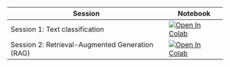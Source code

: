 | Session  | Notebook  |
|---|---|
| Session 1: Text classification  | [![Open In Colab](https://colab.research.google.com/assets/colab-badge.svg)](https://colab.research.google.com/github/IKNL/iacr_2025_llm_workshop/blob/main/notebooks/text_classification/IACR_text_classification.ipynb)  |
| Session 2: Retrieval-Augmented Generation (RAG) | [![Open In Colab](https://colab.research.google.com/assets/colab-badge.svg)](https://colab.research.google.com/github/IKNL/iacr_2025_llm_workshop/blob/main/notebooks/retrieval_augmented_generation/RAG.ipynb)   |

